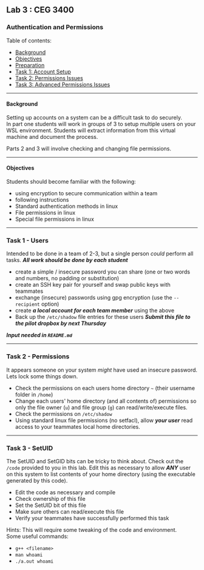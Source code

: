 ## Lab 3 : CEG 3400

### Authentication and Permissions

Table of contents:
* [Background](LAB3-INSTRUCTIONS.md#background)
* [Objectives](LAB3-INSTRUCTIONS.md#objectives)
* [Preparation](LAB3-INSTRUCTIONS.md#preparation)
* [Task 1: Account Setup](LAB3-INSTRUCTIONS.md#task-1---users)
* [Task 2: Permissions Issues](LAB3-INSTRUCTIONS.md#task-2---permissions-issues)
* [Task 3: Advanced Permissions Issues](LAB3-INSTRUCTIONS.md#task-3---hashcat)

---

#### Background

Setting up accounts on a system can be a difficult task to do securely.  
In part one students will work in groups of 3 to setup multiple users on your 
WSL environment.  Students will extract information from this virtual machine 
and document the process.

Parts 2 and 3 will involve checking and changing file permissions.

---

#### Objectives

Students should become familiar with the following:

* using encryption to secure communication within a team
* following instructions
* Standard authentication methods in linux
* File permissions in linux
* Special file permissions in linux

---

### Task 1 - Users

Intended to be done in a team of 2-3, but a single person *could* perform
all tasks.  ***All work should be done by each student***

* create a simple / insecure password you can share 
  (one or two words and numbers, no padding or substitution)
* create an SSH key pair for yourself and swap public keys with teammates
* exchange (insecure) passwords using gpg encryption (use the `--recipient` option)
* create ***a local account for each team member*** using the above
* Back up the `/etc/shadow` file entries for these users ***Submit this file to the pilot dropbox by next Thursday***

***Input needed in `README.md`***

---

### Task 2 - Permissions

It appears someone on your system *might* have used an insecure password.
Lets lock some things down.

* Check the permissions on each users home directory `~` (their username folder in `/home`)
* Change each users' home directory (and all contents of) permissions so only the file owner (`u`) and file group (`g`) can read/write/execute files.
* Check the permissions on `/etc/shadow`
* Using standard linux file permissions (no setfacl), allow ***your user***  read access to your teammates local home directories.

---

### Task 3 - SetUID

The SetUID and SetGID bits can be tricky to think about.  Check out the 
`/code` provided to you in this lab.  Edit this as necessary to allow
***ANY*** user on this system to list contents of your home directory 
(using the executable generated by this code).

* Edit the code as necessary and compile
* Check ownership of this file
* Set the SetUID bit of this file
* Make sure others can read/execute this file
* Verify your teammates have successfully performed this task

Hints: This will require some tweaking of the code and environment.  
Some useful commands: 
* `g++ <filename>`
* `man whoami`
* `./a.out whoami`

